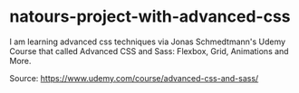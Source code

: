 # natours-project-with-advanced-css
I am learning advanced css techniques via Jonas Schmedtmann's Udemy Course that called Advanced CSS and Sass: Flexbox, Grid, Animations and More.

Source: https://www.udemy.com/course/advanced-css-and-sass/

